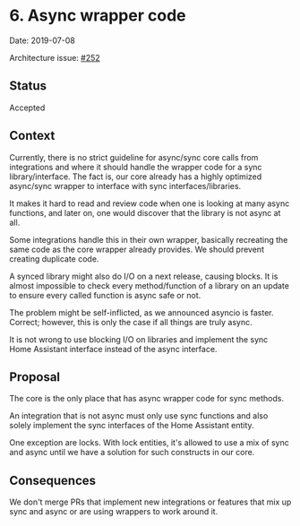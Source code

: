 # 6. Async wrapper code

Date: 2019-07-08

Architecture issue: [#252](https://github.com/home-assistant/architecture/issues/256)

## Status

Accepted

## Context

Currently, there is no strict guideline for async/sync core calls from integrations and where it should handle the wrapper code for a sync library/interface. The fact is, our core already has a highly optimized async/sync wrapper to interface with sync interfaces/libraries.

It makes it hard to read and review code when one is looking at many async functions, and later on, one would discover that the library is not async at all.

Some integrations handle this in their own wrapper, basically recreating the same code as the core wrapper already provides. We should prevent creating duplicate code.

A synced library might also do I/O on a next release, causing blocks. It is almost impossible to check every method/function of a library on an update to ensure every called function is async safe or not.

The problem might be self-inflicted, as we announced asyncio is faster. Correct; however, this is only the case if all things are truly async.

It is not wrong to use blocking I/O on libraries and implement the sync Home Assistant interface instead of the async interface.

## Proposal

The core is the only place that has async wrapper code for sync methods.

An integration that is not async must only use sync functions and also solely implement the sync interfaces of the Home Assistant entity.

One exception are locks. With lock entities, it's allowed to use a mix of sync and async until we have a solution for such constructs in our core.

## Consequences

We don't merge PRs that implement new integrations or features that mix up sync and async or are using wrappers to work around it.
